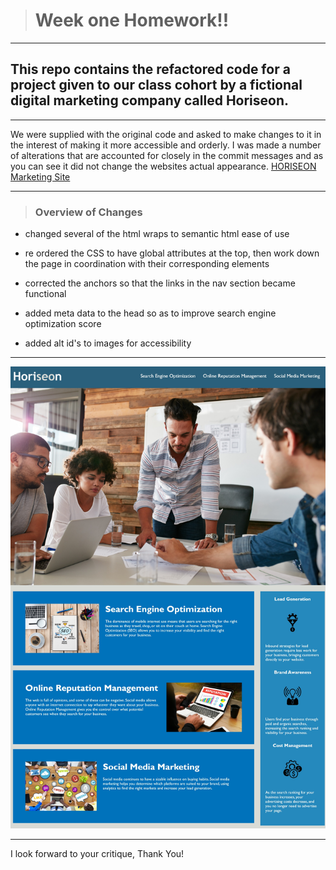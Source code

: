 ># Week one Homework!!
---
## This repo contains the refactored code for a project given to our class cohort by a fictional digital marketing company called Horiseon.
---
We were supplied with the original code and asked to make changes to it in the interest of making it more accessible and orderly. I was made a number of alterations that are accounted for closely in the commit messages and as you can see it did not change the websites actual appearance. [HORISEON Marketing Site]( https://jpeyton-hub.github.io/HoriSEOnHomework/)

---

>### Overview of Changes

- changed several of the html wraps to semantic html ease of use

- re ordered the CSS to have global attributes at the top, then work down the page in coordination with their corresponding elements

- corrected the anchors so that the links in the nav section became functional

- added meta data to the head so as to improve search engine optimization score

- added alt id's to images for accessibility

---

![preview of the Horiseon site](Horiseonpreview.jpeg)

---

I look forward to your critique, Thank You!